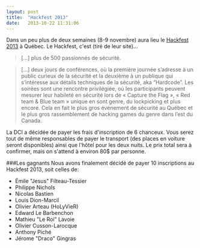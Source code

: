 ```yaml
---
layout: post
title:  "Hackfest 2013"
date:   2013-10-22 11:31:06
---
```


Dans un peu plus de deux semaines (8-9 novembre) aura lieu le [Hackfest 2013](http://www.hackfest.ca/en) à Québec. Le Hackfest, c'est (tiré de leur site)...

> [...] plus de 500 passionnés de sécurité.
 
> [...] deux jours de conférences, où la première journée s’adresse à un public curieux de la sécurité et la deuxième à un publique qui s’intéresse aux détails techniques de la sécurité, aka “Hardcode”. Les soirées sont une rencontre privilégiée, où les participants peuvent mesurer leur habileté en sécurité lors de « Capture the Flag », « Red team & Blue team » unique en sont genre, du lockpicking et plus encore. Cela en fait le plus gros événement de sécurité au Québec et le plus gros rassemblement de hacking games du genre dans l’est du Canada.

La DCI a décidée de payer les frais d'inscription de 6 chanceux. Vous serez tout de même responsables de payer le transport (des places en voiture seront disponibles) ainsi que l'hôtel pour les deux nuits. Le prix total sera à confirmer, mais on s'attend à environ 80$ par personne.

###Les gagnants
Nous avons finalement décidé de payer 10 inscriptions au Hackfest 2013, soit celles de:

* Émile "Jesus" Filteau-Tessier
* Philippe Nichols
* Nicolas Bastien
* Louis Dion-Marcil
* Olivier Arteau (HoLyVieR)
* Edward Le Barbenchon
* Mathieu "Le Roi" Lavoie
* Olivier Cusson-Larocque
* Anthony Piché
* Jérome "Draco" Gingras


